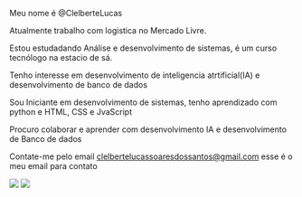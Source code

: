 Meu nome é @ClelberteLucas 

Atualmente trabalho com logistica no Mercado Livre.

Estou estudadando Análise e desenvolvimento de sistemas, é um curso tecnólogo na estacio de sá.

Tenho interesse em desenvolvimento de inteligencia atrtificial(IA) e desenvolvimento de banco de dados

Sou Iniciante em desenvolvimento de sistemas, tenho aprendizado com python e HTML, CSS e JvaScript

Procuro colaborar e aprender com desenvolvimento IA e desenvolvimento de Banco de dados

Contate-me pelo email clelbertelucassoaresdossantos@gmail.com esse é o meu email para contato


<div>
  <a href = "mailto:clelbertelucassoaresdossantos@clelbertelucas.com"><img src="https://img.shields.io/badge/Gmail-D14836?style=for-the-badge&logo=gmail&logoColor=white"></a>
  <a href = "https://www.linkedin.com/in/clelberte-lucas-soares-dos-santos-2109a9280?utm_source=share&utm_campaign=share_via&utm_content=profile&utm_medium=android_app"><img src="https://img.shields.io/badge/LinkedIn-0077B5?style=for-the-badge&logo=linkedin&logoColor=white"></a>
</div>


            
          

          

          

